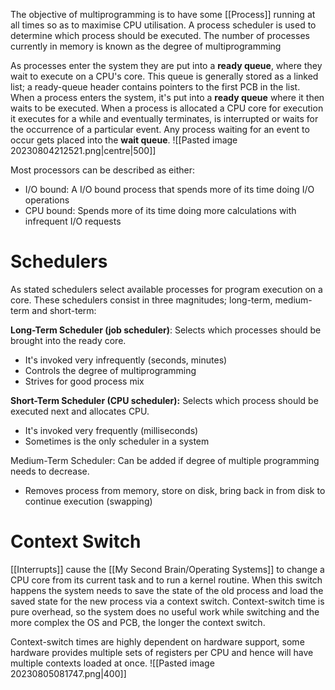 The objective of multiprogramming is to have some [[Process]] running at all times so as to maximise CPU utilisation. A process scheduler is used to determine which process should be executed. The number of processes currently in memory is known as the degree of multiprogramming

As processes enter the system they are put into a **ready queue**, where they wait to execute on a CPU's core. This queue is generally stored as a linked list; a ready-queue header contains pointers to the first PCB in the list. When a process enters the system, it's put into a **ready queue** where it then waits to be executed. When a process is allocated a CPU core for execution it executes for a while and eventually terminates, is interrupted or waits for the occurrence of a particular event. Any process waiting for an event to occur gets placed into the **wait queue**. 
![[Pasted image 20230804212521.png|centre|500]]

Most processors can be described as either:
- I/O bound: A I/O bound process that spends more of its time doing I/O operations
- CPU bound: Spends more of its time doing more calculations with infrequent I/O requests

# Schedulers
As stated schedulers select available processes for program execution on a core. These schedulers consist in three magnitudes; long-term, medium-term and short-term:

**Long-Term Scheduler (job scheduler)**: Selects which processes should be brought into the ready core.
- It's invoked very infrequently (seconds, minutes)
- Controls the degree of multiprogramming
- Strives for good process mix

**Short-Term Scheduler (CPU scheduler):** Selects which process should be executed next and allocates CPU.
- It's invoked very frequently (milliseconds)
- Sometimes is the only scheduler in a system

Medium-Term Scheduler: Can be added if degree of multiple programming needs to decrease.
- Removes process from memory, store on disk, bring back in from disk to continue execution (swapping)

# Context Switch
[[Interrupts]] cause the [[My Second Brain/Operating Systems]] to change a CPU core from its current task and to run a kernel routine. When this switch happens the system needs to save the state of the old process and load the saved state for the new process via a context switch. Context-switch time is pure overhead, so the system does no useful work while switching and the more complex the OS and PCB, the longer the context switch.

Context-switch times are highly dependent on hardware support, some hardware provides multiple sets of registers per CPU and hence will have multiple contexts loaded at once.
![[Pasted image 20230805081747.png|400]]